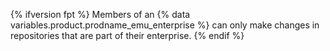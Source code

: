 {% ifversion fpt %} Members of an {% data variables.product.prodname_emu_enterprise %} can only make changes in repositories that are part of their enterprise. {% endif %}
